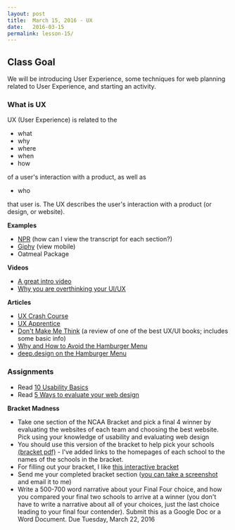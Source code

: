 ```yaml
---
layout: post
title:  March 15, 2016 - UX
date:   2016-03-15
permalink: lesson-15/
---
```


## Class Goal

We will be introducing User Experience, some techniques for web planning related to User Experience, and starting an activity.

### What is UX

UX (User Experience) is related to the

- what
- why
- where
- when
- how

of a user's interaction with a product, as well as 

- who

that user is.  The UX describes the user's interaction with a product (or design, or website).

**Examples**

- [NPR](http://www.npr.org/programs/wait-wait-dont-tell-me/470067791/wait-wait-dont-tell-me-for-march-12-2016) (how can I view the transcript for each section?)
- [Giphy](http://giphy.com/gifs/3NtY188QaxDdC) (view mobile)
- Oatmeal Package


**Videos**

- [A great intro video](https://www.youtube.com/watch?v=Ovj4hFxko7c)
- [Why you are overthinking your UI/UX](https://www.youtube.com/watch?v=Is2O666qDPs)

**Articles**

- [UX Crash Course](http://thehipperelement.com/post/75476711614/ux-crash-course-31-fundamentals)
- [UX Apprentice](http://www.uxapprentice.com/)
- [Don't Make Me Think](http://www.sitepoint.com/review-dont-make-me-think/) (a review of one of the best UX/UI books; includes some basic info)
- [Why and How to Avoid the Hamburger Menu](https://lmjabreu.com/post/why-and-how-to-avoid-hamburger-menus/)
- [deep.design on the Hamburger Menu](http://deep.design/the-hamburger-menu/)

### Assignments

- Read [10 Usability Basics](http://blog.usabilla.com/10-usability-basics-to-consider-before-designing-the-user-experience/)
- Read [5 Ways to evaluate your web design](https://www.straightnorth.com/insights/5-ways-evaluate-quality-your-website-design/)

**Bracket Madness**

- Take one section of the NCAA Bracket and pick a final 4 winner by evaluating the websites of each team and choosing the best website.  Pick using your knowledge of usability and evaluating web design
- You should use this version of the bracket to help pick your schools [(bracket pdf)](../media/bracket-ncaa.pdf) - I've added links to the homepages of each school to the names of the schools in the bracket.
- For filling out your bracket, I like [this interactive bracket](http://interactives.indystar.com/sports/NCAA_MBB_Bracket/Lafayette/#)
- Send me your completed bracket section ([you can take a screenshot](https://www.google.com/webhp?sourceid=chrome-instant&ion=1&espv=2&ie=UTF-8#q=how%20to%20take%20a%20screenshot%20on%20a%20mac) and email it to me)
- Write a 500-700 word narrative about your Final Four choice, and how you compared your final two schools to arrive at a winner (you don't have to write a narrative about all of your choices, just the last choice leading to your final four contender).  Submit this as a Google Doc or a Word Document.  Due Tuesday, March 22, 2016

